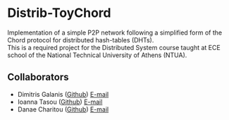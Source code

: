# Distrib-ToyChord
Implementation of a simple P2P network following a simplified form of the Chord protocol for distributed hash-tables (DHTs).  
This is a required project for the Distributed System course taught at ECE school of the National Technical University of Athens (NTUA).  

## Collaborators
- Dimitris Galanis ([Github](https://github.com/DominusTea)) [E-mail](mailto:el16088@mail.ntua.gr?subject=[GitHub]%20Distrib%20Project)  
- Ioanna Tasou ([Github](https://github.com/ioannatas)) [E-mail](mailto:el16055@mail.ntua.gr?subject=[GitHub]%20Distrib%20Project)  
- Danae Charitou ([Github](https://github.com/danae-charitou)) [E-mail](mailto:el16045@mail.ntua.gr?subject=[GitHub]%20Distrib%20Project)  
